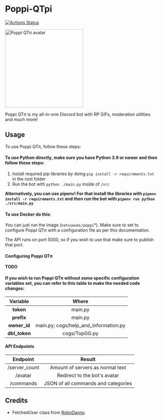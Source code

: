 ﻿# Poppi-QTpi
[![Actions Status](https://github.com/NatsumiHB/Poppi-QTpi/workflows/Publish%20Docker%20image/badge.svg)](https://github.com/NatsumiHB/Poppi-QTpi/actions)

<img src="https://api.poppi-bot.xyz/avatar" alt="Poppi QTπ avatar" width="256" height="256">

Poppi QTπ is my all-in-one Discord bot with RP GIFs, moderation utilities and much more!

## Usage
To use Poppi QTπ, follow these steps:

#### To use Python directly, make sure you have Python 3.9 or newer and then follow these steps:
1. Install required pip libraries by doing `pip install -r requirements.txt` in the root folder
2. Run the bot with `python ./main.py` inside of `/src`

**Alternatively, you can use pipenv! For that install the libraries with `pipenv install -r requirements.txt`
and then run the bot with `pipenv run python ./src/main.py`**

#### To use Docker do this:
You can just run the image (`natsuwumi/poppi`*). Make sure to set to configure Poppi QTπ with a configuration file as per this documentation.

The API runs on port 5000, so if you wish to use that make sure to publish that port.

#### Configuring Poppi QTπ
**TODO**

#### If you wish to run Poppi QTπ without some specific configuration variables set, you can refer to this table to make the needed code changes:
| Variable      | Where                                 |
| :-----------: | :-----------------------------------: |
| **token**     | main.py                               |
| **prefix**    | main.py                               |
| **owner_id**  | main.py; cogs/help_and_information.py |
| **dbl_token** | cogs/TopGG.py                         |

#### API Endpoints
| Endpoint      | Result                              |
| :-----------: | :---------------------------------: |
| /server_count | Amount of servers as normal text    |
| /avatar       | Redirect to the bot's avatar        |
| /commands     | JSON of all commands and categories |

## Credits
-  FetchedUser class from [RoboDanny](https://github.com/Rapptz/RoboDanny/blob/18b92ae2f53927aedebc25fb5eca02c8f6d7a874/cogs/meta.py#L21). 
